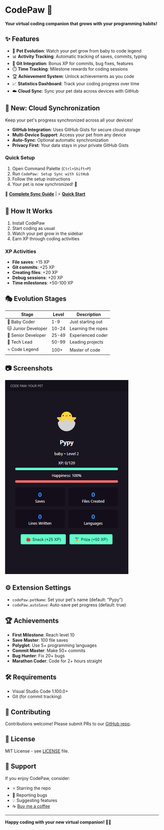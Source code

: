 # CodePaw 🐾

**Your virtual coding companion that grows with your programming habits!**

## ✨ Features

- 🐣 **Pet Evolution**: Watch your pet grow from baby to code legend
- 📊 **Activity Tracking**: Automatic tracking of saves, commits, typing
- 🔗 **Git Integration**: Bonus XP for commits, bug fixes, features  
- ⏱️ **Time Tracking**: Milestone rewards for coding sessions
- 🏆 **Achievement System**: Unlock achievements as you code
- 📈 **Statistics Dashboard**: Track your coding progress over time
- ☁️ **Cloud Sync**: Sync your pet data across devices with GitHub

## 🔄 New: Cloud Synchronization

Keep your pet's progress synchronized across all your devices!

- **GitHub Integration**: Uses GitHub Gists for secure cloud storage
- **Multi-Device Support**: Access your pet from any device
- **Auto-Sync**: Optional automatic synchronization
- **Privacy First**: Your data stays in your private GitHub Gists

### Quick Setup
1. Open Command Palette (`Ctrl+Shift+P`)
2. Run `CodePaw: Setup Sync with GitHub`
3. Follow the setup instructions
4. Your pet is now synchronized! 🎉

📖 **[Complete Sync Guide](SYNC_GUIDE.md)** | ⚡ **[Quick Start](SYNC_QUICKSTART.md)**

## 🚀 How It Works

1. Install CodePaw
2. Start coding as usual
3. Watch your pet grow in the sidebar
4. Earn XP through coding activities

### XP Activities
- **File saves**: +15 XP
- **Git commits**: +25 XP  
- **Creating files**: +20 XP
- **Debug sessions**: +20 XP
- **Time milestones**: +50-100 XP

## 🎭 Evolution Stages

| Stage | Level | Description |
|-------|-------|-------------|
| 🐣 Baby Coder | 1-9 | Just starting out |
| 🐱 Junior Developer | 10-24 | Learning the ropes |
| 🦄 Senior Developer | 25-49 | Experienced coder |
| 🐉 Tech Lead | 50-99 | Leading projects |
| ⭐ Code Legend | 100+ | Master of code |

## 📷 Screenshots

![Sidebar View](./assets/Screenshot.png)

## ⚙️ Extension Settings

- `codePaw.petName`: Set your pet's name (default: "Pypy")
- `codePaw.autoSave`: Auto-save pet progress (default: true)

## 🏆 Achievements

- **First Milestone**: Reach level 10
- **Save Master**: 100 file saves
- **Polyglot**: Use 5+ programming languages  
- **Commit Master**: Make 50+ commits
- **Bug Hunter**: Fix 20+ bugs
- **Marathon Coder**: Code for 2+ hours straight

## 🛠️ Requirements

- Visual Studio Code 1.100.0+
- Git (for commit tracking)

## 🤝 Contributing

Contributions welcome! Please submit PRs to our [GitHub repo](https://github.com/pyro18/codepaw).

## 📄 License

MIT License - see [LICENSE](LICENSE) file.

## 💖 Support

If you enjoy CodePaw, consider:
- ⭐ Starring the repo
- 🐛 Reporting bugs
- 💡 Suggesting features
- ☕ [Buy me a coffee](https://buymeacoffee.com/pyro18)

---

**Happy coding with your new virtual companion! 🐾✨**